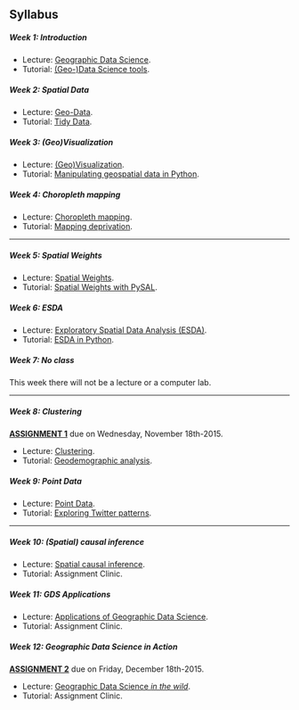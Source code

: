 
## Syllabus

##### Week 1: Introduction

* Lecture: [Geographic Data Science](notes/Class_01.html).
* Tutorial: [(Geo-)Data Science tools](labs/Lab_01.html).

##### Week 2: Spatial Data

* Lecture: [Geo-Data](notes/Class_02.html).
* Tutorial: [Tidy Data](labs/Lab_02.html).

##### Week 3: (Geo)Visualization

* Lecture: [(Geo)Visualization](notes/Class_03.html).
* Tutorial: [Manipulating geospatial data in Python](labs/Lab_03.html).

##### Week 4: Choropleth mapping

* Lecture: [Choropleth mapping](notes/Class_04.html).
* Tutorial: [Mapping deprivation](labs/Lab_04.html).

-----

##### Week 5: Spatial Weights

* Lecture: [Spatial Weights](notes/Class_05.html).
* Tutorial: [Spatial Weights with PySAL](labs/Lab_05.html).

##### Week 6: ESDA

* Lecture: [Exploratory Spatial Data Analysis (ESDA)](notes/Class_06.html).
* Tutorial: [ESDA in Python](labs/Lab_06.html).

##### Week 7: No class

This week there will not be a lecture or a computer lab. 

-----

##### Week 8: Clustering

[**ASSIGNMENT 1**](assignments/task_01.html) due on Wednesday, November 18th-2015.

* Lecture: [Clustering](notes/Class_08.html).
* Tutorial: [Geodemographic analysis](labs/Lab_08.html).

##### Week 9: Point Data

* Lecture: [Point Data](notes/Class_09.html).
* Tutorial: [Exploring Twitter patterns](labs/Lab_09.html).

-----

##### Week 10: (Spatial) causal inference

* Lecture: [Spatial causal inference](notes/Class_11.html).
* Tutorial: Assignment Clinic.

##### Week 11: GDS Applications

* Lecture: [Applications of Geographic Data Science](notes/Class_12.html).
* Tutorial: Assignment Clinic.

##### Week 12: Geographic Data Science in Action

[**ASSIGNMENT 2**](assignments/task_02.html) due on Friday, December
18th-2015.

* Lecture: [Geographic Data Science *in the wild*](notes/Class_10.html).
* Tutorial: Assignment Clinic.


